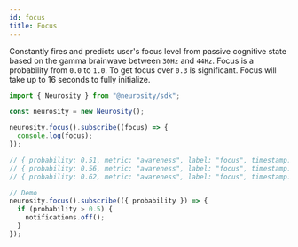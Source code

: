 ```yaml
---
id: focus
title: Focus
---
```


Constantly fires and predicts user's focus level from passive cognitive state based on the gamma brainwave between `30Hz` and `44Hz`. Focus is a probability from `0.0` to `1.0`. To get focus over `0.3` is significant. Focus will take up to 16 seconds to fully initialize.

```js
import { Neurosity } from "@neurosity/sdk";

const neurosity = new Neurosity();

neurosity.focus().subscribe((focus) => {
  console.log(focus);
});

// { probability: 0.51, metric: "awareness", label: "focus", timestamp:  1569961321102 }
// { probability: 0.56, metric: "awareness", label: "focus", timestamp:  1569961321106 }
// { probability: 0.62, metric: "awareness", label: "focus", timestamp:  1569961321111 }

// Demo
neurosity.focus().subscribe(({ probability }) => {
  if (probability > 0.5) {
    notifications.off();
  }
});
```
